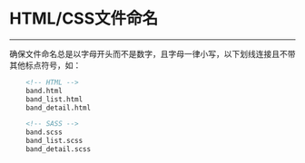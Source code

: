 # HTML/CSS文件命名
---

确保文件命名总是以字母开头而不是数字，且字母一律小写，以下划线连接且不带其他标点符号，如：

``` html
	<!-- HTML -->
	band.html
	band_list.html
	band_detail.html

	<!-- SASS -->
	band.scss
	band_list.scss
	band_detail.scss
```
